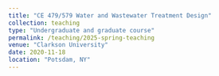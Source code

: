 ```yaml
---
title: "CE 479/579 Water and Wastewater Treatment Design"
collection: teaching
type: "Undergraduate and graduate course"
permalink: /teaching/2025-spring-teaching
venue: "Clarkson University"
date: 2020-11-18
location: "Potsdam, NY"
---
```

